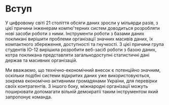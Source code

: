 # Вступ

У цифровому світі 21 століття обсяги даних зросли у мільярди разів, з цієї причини інженерам 
компю'терних систем доводиться розробляти нові засоби роботи з ними. Інструменти роботи з
базами даних покликані вирішити проблеми організації значних масивів даних, їх компактного збереження,
доступності та гнучкості. З цієї причини група студентів ІО-12 вирішила розробити веб-засіб роботи з
базою даних, котра покликана представляти загальнодоступні статистичні дані держав та масивних організацій.

Ми вважаємо, що технічно-економічний внесок є потенційно значним, оскільки подібні системи 
відкритих даних уже використовуються, зокрема економічно активними громадянами України, для 
перевірки своїх контрагентів. З іншого боку, міжнародні організації можуть поширювати допомагати
вільній демократії таким інструментом який запропонує команда.